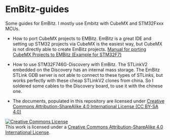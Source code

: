 # EmBitz-guides
Some guides for EmBitz. I mostly use Embitz with CubeMX and STM32Fxxx MCUs.

  - How to port CubeMX projects to EMBitz. EmBitz is a great IDE and setting up STM32 projects via CubeMX is the easiest way, but CubeMX is not directly able to create EmBitz projects. [Manual for porting CubeMX Projects to EMBitz (Example for STM32F7)](Manual%20for%20porting%20CubeMX%20Projects%20to%20EMBitz%20(Example%20for%20STM32F7).pdf)
  
  - How to use STM32F746G-Discovery with EmBitz. The STLinkV2 embedded on the Discovery has an internal mass storage. The EmBitz STLink GDB server is not able to connect to these types of STLinks, but works perfectly with these cheap STLinkV2 clones from china. So I soldered some cables to the Discovery board, to use it with the chinese one.

  - The documents, populated in this repository are licensed under <a rel="license" href="http://creativecommons.org/licenses/by-sa/4.0/">Creative Commons Attribution-ShareAlike 4.0 International License (CC BY-SA 4.0)</a> 
    
    
<a rel="license" href="http://creativecommons.org/licenses/by-sa/4.0/"><img alt="Creative Commons License" style="border-width:0" src="https://i.creativecommons.org/l/by-sa/4.0/88x31.png" /></a><br />This work is licensed under a <a rel="license" href="http://creativecommons.org/licenses/by-sa/4.0/">Creative Commons Attribution-ShareAlike 4.0 International License</a>.
